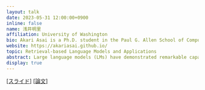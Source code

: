 ```yaml
---
layout: talk
date: 2023-05-31 12:00:00+0900
inline: false
name: 浅井明里
affiliation: University of Washington
bio: Akari Asai is a Ph.D. student in the Paul G. Allen School of Computer Science & Engineering at the University of Washington, advised by Prof. Hannaneh Hajishirzi. Her research lies in natural language processing and machine learning. Her recent research focuses on question answering, multilingual NLP, and NLP efficiency. She received the IBM Fellowship in 2022 and the Nakajima Foundation Fellowship in 2019. Prior to UW, she obtained a B.E. degree in Electrical Engineering and Computer Science from the University of Tokyo.
website: https://akariasai.github.io/
topic: Retrieval-based Language Models and Applications
abstract: Large language models (LMs) have demonstrated remarkable capabilities in various natural language processing (NLP) tasks. However, depending entirely on their parameters to encode a vast amount of world knowledge necessitates an unfeasibly large number of parameters and thus massive computing. Furthermore, they frequently struggle to acquire long-term knowledge, or their knowledge becomes outdated, resulting in prevalent issues like hallucinations. To overcome these limitations, there is an increasing interest in retrieval-based LMs, which integrate a non-parametric datastore (such as text chunks from an external corpus) with their parametric counterparts. In this presentation, I first introduce our ACL 2023 paper, which examines the effectiveness of retrieval-based NLPs in the long tail, and then provide a comprehensive and coherent overview of recent developments in retrieval-based LMs. We will conduct a tutorial on this subject at ACL 2023. ACL2023で発表予定の論文を軽く紹介した上で，ACLで行う予定のチュートリアルの概要版を話す予定です．
display: true
---
```

[[スライド]](https://akariasai.github.io/files/akari_retrieval_lm_nlp_may.pdf) [[論文]](https://arxiv.org/abs/2212.10511)
